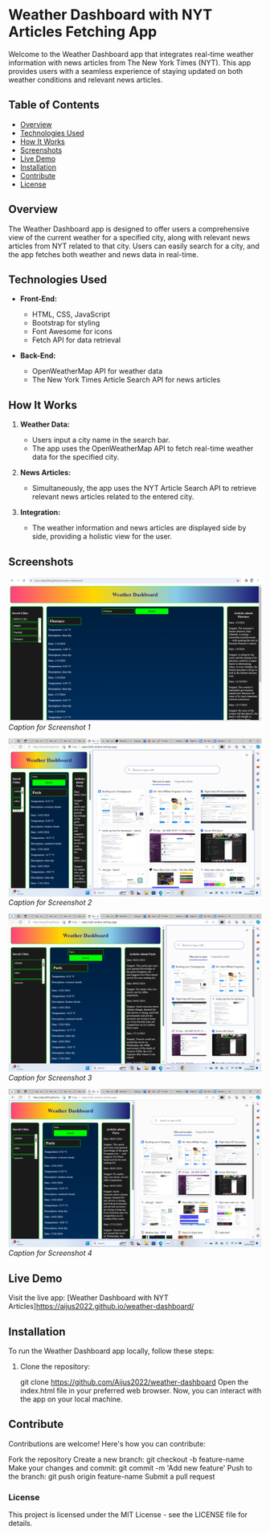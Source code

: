 # Weather Dashboard with NYT Articles Fetching App

Welcome to the Weather Dashboard app that integrates real-time weather information with news articles from The New York Times (NYT). This app provides users with a seamless experience of staying updated on both weather conditions and relevant news articles.

## Table of Contents

- [Overview](#overview)
- [Technologies Used](#technologies-used)
- [How It Works](#how-it-works)
- [Screenshots](#screenshots)
- [Live Demo](#live-demo)
- [Installation](#installation)
- [Contribute](#contribute)
- [License](#license)

## Overview

The Weather Dashboard app is designed to offer users a comprehensive view of the current weather for a specified city, along with relevant news articles from NYT related to that city. Users can easily search for a city, and the app fetches both weather and news data in real-time.

## Technologies Used

- **Front-End:**
  - HTML, CSS, JavaScript
  - Bootstrap for styling
  - Font Awesome for icons
  - Fetch API for data retrieval

- **Back-End:**
  - OpenWeatherMap API for weather data
  - The New York Times Article Search API for news articles

## How It Works

1. **Weather Data:**
   - Users input a city name in the search bar.
   - The app uses the OpenWeatherMap API to fetch real-time weather data for the specified city.

2. **News Articles:**
   - Simultaneously, the app uses the NYT Article Search API to retrieve relevant news articles related to the entered city.

3. **Integration:**
   - The weather information and news articles are displayed side by side, providing a holistic view for the user.
   

## Screenshots

![Screenshot 1](screenshots/screenshot-laptop-screen.png)
*Caption for Screenshot 1*

![Screenshot 2](images/Screenshot%202024-01-12%20194512.png)
*Caption for Screenshot 2*

![Screenshot 3](images/Screenshot%202024-01-12%20194535.png)
*Caption for Screenshot 3*

![Screenshot 4](images/Screenshot%202024-01-12%20194554.png)
*Caption for Screenshot 4*



## Live Demo

Visit the live app: [Weather Dashboard with NYT Articles]https://aijus2022.github.io/weather-dashboard/

## Installation <a name="installation"></a>

To run the Weather Dashboard app locally, follow these steps:

1. Clone the repository:

  
   git clone https://github.com/Aijus2022/weather-dashboard
Open the index.html file in your preferred web browser.
Now, you can interact with the app on your local machine.

## Contribute <a name="contribute"></a>
Contributions are welcome! Here's how you can contribute:

Fork the repository
Create a new branch: git checkout -b feature-name
Make your changes and commit: git commit -m 'Add new feature'
Push to the branch: git push origin feature-name
Submit a pull request
### License <a name="license"></a>
This project is licensed under the MIT License - see the LICENSE file for details.
